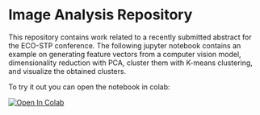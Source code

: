 # Image Analysis Repository

This repository contains work related to a recently submitted abstract for the ECO-STP conference. 
The following jupyter notebook contains an example on generating feature vectors from a computer vision model, dimensionality reduction with PCA, cluster them with K-means clustering, and visualize the obtained clusters.

To try it out you can open the notebook in colab:

<a target="_blank" href="https://colab.research.google.com/github/waterboy96/ImageAnalysis/blob/main/Quantitative_Image_Analysis_of_Biosolids_Evaluating_morphological_parameters_versus_visual_features.ipynb">
  <img src="https://colab.research.google.com/assets/colab-badge.svg" alt="Open In Colab"/>
</a>
